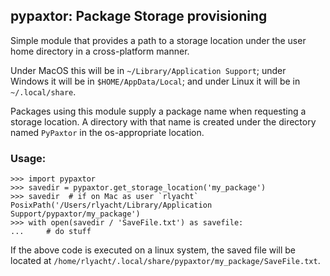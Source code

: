 ## pypaxtor: Package Storage provisioning

Simple module that provides a path to a storage location
under the user home directory in a cross-platform manner.

Under MacOS this will be in `~/Library/Application Support`;
under Windows it will be in `$HOME/AppData/Local`;
and under Linux it will be in `~/.local/share`.

Packages using this module supply a package name when requesting a storage location.
A directory with that name is created under the directory named `PyPaxtor`
in the os-appropriate location.

### Usage:

    >>> import pypaxtor
    >>> savedir = pypaxtor.get_storage_location('my_package')
    >>> savedir  # if on Mac as user `rlyacht`
    PosixPath('/Users/rlyacht/Library/Application Support/pypaxtor/my_package')
    >>> with open(savedir / 'SaveFile.txt') as savefile:
    ...     # do stuff

If the above code is executed on a linux system,
the saved file will be located at `/home/rlyacht/.local/share/pypaxtor/my_package/SaveFile.txt`.
